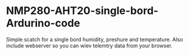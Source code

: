 # NMP280-AHT20-single-bord-Ardurino-code
Simple scatch for a single bord humidity, preshure and temperature.
Also include webserver so you can wiev telemtry data from your browser.
